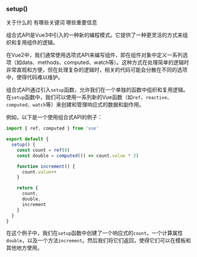 ### setup()

关于什么的
有哪些关键词
哪些重要信息


组合式API是Vue3中引入的一种新的编程模式。它提供了一种更灵活的方式来组织和复用组件的逻辑。

在Vue2中，我们通常使用选项式API来编写组件，即在组件对象中定义一系列选项（如data、methods、computed、watch等）。这种方式在处理简单的逻辑时非常直观和方便，但在处理复杂的逻辑时，相关的代码可能会分散在不同的选项中，使得代码难以维护。

组合式API通过引入`setup`函数，允许我们在一个单独的函数中组织和复用逻辑。在`setup`函数中，我们可以使用一系列新的Vue函数（如`ref`、`reactive`、`computed`、`watch`等）来创建和管理响应式的数据和副作用。

例如，以下是一个使用组合式API的例子：  
```js
import { ref, computed } from 'vue'

export default {
  setup() {
    const count = ref(0)
    const double = computed(() => count.value * 2)

    function increment() {
      count.value++
    }

    return {
      count,
      double,
      increment
    }
  }
}
```
在这个例子中，我们在`setup`函数中创建了一个响应式的`count`，一个计算属性`double`，以及一个方法`increment`。然后我们将它们返回，使得它们可以在模板和其他地方使用。